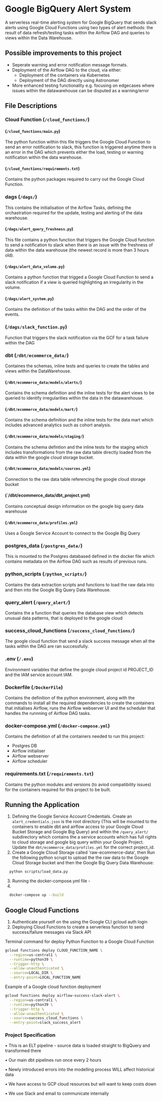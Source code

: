 # Google BigQuery Alert System
A serverless real-time alerting system for Google BigQuery that sends slack alerts using Google Cloud Functions using two types of alert methods: the result of data refresh/testing tasks within the Airflow DAG and queries to views within the Data Warehouse. 

## Possible improvements to this project
- Seperate warning and error notification message formats.
- Deployment of the Airflow DAG to the cloud, via either:
    - Deployment of the containers via Kubernetes
    - Deployment of the DAG directly using Astronomer 
- More enhanced testing functionality e.g. focusing on edgecases where issues within the datawarehouse can be disputed as a warning/error

## File Descriptions

### Cloud Function (`/cloud_functions/`)

#### (`/cloud_functions/main.py`)
The python function within this file triggers the Google Cloud Function to send an error notification to slack, this function is triggered anytime there is an error in the DAG which prevents either the load, testing or warning notification within the data warehouse. 
#### (`/cloud_functions/requirements.txt`)
Contains the python packages required to carry out the Google Cloud Function.

### dags (`/dags/`)
This contains the initialisation of the Airflow Tasks, defining the orchastration required for the update, testing and alerting of the data warehouse.
#### (`/dags/alert_query_freshness.py`)
This file contains a python function that triggers the Google Cloud function to send a notification to slack when there is an issue with the freshness of data within the data warehouse (the newest record is more than 3 hours old).
#### (`/dags/alert_data_volume.py`)
Contains a python function that trigged a Google Cloud Function to send a slack notification if a view is queried highlighting an irregularity in the volume.
#### (`/dags/alert_system.py`)
Contains the definition of the tasks within the DAG and the order of the events.
### (`/dags/slack_function.py`)
Function that triggers the slack notification via the GCF for a task failure within the DAG

### dbt (`/dbt/ecommerce_data/`)
Containes the schemas, inline tests and queries to create the tables and views within the DataWarehouse.
#### (`/dbt/ecommerce_data/models/alerts/`)
Contains the schema definition and the inline tests for the alert views to be queried to identify irregularities within the data in the datawarehouse.
#### (`/dbt/ecommerce_data/models/mart/`)
Contains the schema definition and the inline tests for the data mart which includes advanced analytics such as cohort analysis.
#### (`/dbt/ecommerce_data/models/staging/`)
Contains the schema defintion and the inline tests for the staging which includes transformations from the raw data table directly loaded from the data within the google cloud storage bucket.
#### (`/dbt/ecommerce_data/models/sources.yml`)
Connection to the raw data table referencing the google cloud storage bucket
#### (`/dbt/ecommerce_data/dbt_project.yml)
Contains conceptual design information on the google big query data warehouse
#### (`/dbt/ecommerce_data/profiles.yml`)
Uses a Google Service Account to connect to the Google Big Query 

### postgres_data (`/postgres_data/`)
This is mounted to the Postgres databased defined in the docker file which contains metadata on the Airflow DAG such as results of previous runs.

### python_scripts (`/python_scripts/`)
Contains the data extraction scripts and functions to load the raw data into and then into the Google Big Query Data Warehouse.

### query_alert (`/query_alert/`)
Contains the a function that queries the database view which detects unusual data patterns, that is deployed to the google cloud

### success_cloud_functions (`/success_cloud_functions/`)
The google cloud function that send a slack success message when all the tasks within the DAG are ran successfully.

### .env (`/.env`)
Environment variables that define the google cloud project id PROJECT_ID and the IAM service account IAM.

### Dockerfile (`/DockerFile`)
Contains the definition of the python environment, along with the commands to install all the required dependencies to create the containers that initialises Airflow, runs the Airflow webserver UI and the scheduler that handles the runnning of Airflow DAG tasks.

### docker-compose.yml (`/docker-compose.yml`)
Contains the definition of all the containers needed to run this project:
- Postgres DB
- Airflow initialiser
- Airflow webserver
- Airflow scheduler

### requirements.txt (`/requirements.txt`)
Contains the python modules and versions (to aviod compatibility issues) for the containers required for this project to be built.


## Running the Application 
1. Defining the Google Service Account Credentials. Create an `alert_credentials.json` is the root directory (This will be mounted to the containers to enable dbt and airflow access to your Google Cloud Bucket Storage and Google Big Query) and within the `/query_alert/` subdirectory which contains the a service accounts which has full rights to cloud storage and google big query within your Google Project. Update the `dbt/ecommerce_data/profiles.yml` for the correct project_id.
2. Create a Google Cloud Storage called 'raw-ecommerce-data', then Run the following python scrupt to upload the the raw data to the Google Cloud Storage bucket and then the Google Big Query Data Warehouse:
```bash
  python scripts/load_data.py
```
3. Running the docker-compose.yml file -
4.
```bash
  docker-compose up --build
```

## Google Cloud Functions
1. Authenticate yourself on the using the Google CLI
gcloud auth login
2. Deploying Cloud Functions to create a serverless function to send success/failure messages via Slack API

Terminal command for deploy Python Function to a Google Cloud Function
```bash
gcloud functions deploy CLOUD_FUNCTION_NAME \
  --region=us-central1 \
  --runtime=python39 \
  --trigger-http \
  --allow-unauthenticated \
  --source=LOCAL_DIR \
  --entry-point=LOCAL_FUNCTION_NAME
```

Example of a Google cloud function deployment
```bash
gcloud functions deploy airflow-success-slack-alert \
  --region=us-central1 \
  --runtime=python39 \
  --trigger-http \
  --allow-unauthenticated \
  --source=success_cloud_functions \
  --entry-point=slack_success_alert
```

### Project Specification
• This is an ELT pipeline - source data is loaded straight to BigQuery and transformed there

• Our main dbt pipelines run once every 2 hours

• Newly introduced errors into the modelling process WILL affect historical data

• We have access to GCP cloud resources but will want to keep costs down

• We use Slack and email to communicate internally
